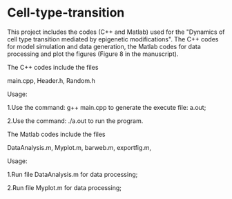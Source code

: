 # Cell-type-transition
This project includes the codes (C++ and Matlab) used for the "Dynamics of cell type transition mediated by epigenetic modifications". The C++ codes for model simulation and data generation, the Matlab codes for data processing and plot the figures (Figure 8 in the manuscript).

The C++ codes include the files 

main.cpp, Header.h, Random.h


Usage:

1.Use the command: g++ main.cpp to generate the execute file: a.out;

2.Use the command: ./a.out to run the program.


The Matlab codes include the files 

DataAnalysis.m, Myplot.m, barweb.m, exportfig.m, 


Usage:

1.Run file DataAnalysis.m for data processing;

2.Run file Myplot.m for data processing;

